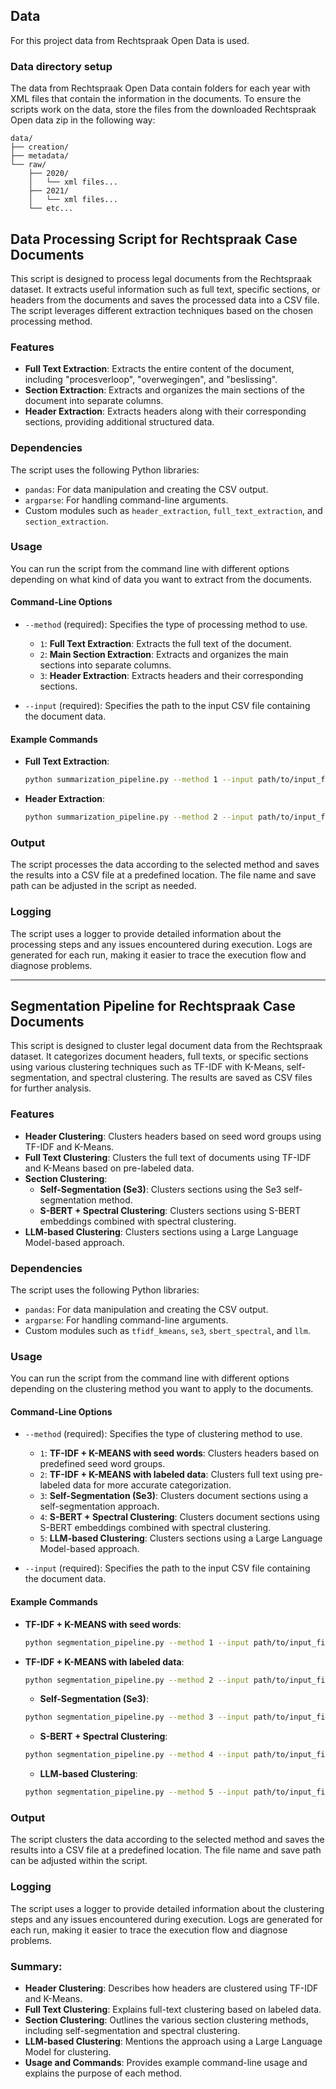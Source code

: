 ## Data
For this project data from Rechtspraak Open Data is used.

### Data directory setup
The data from Rechtspraak Open Data contain folders for each year with XML files that contain the information in the documents.
To ensure the scripts work on the data, store the files from the downloaded Rechtspraak Open data zip in the following way:

```commandline
data/
├── creation/
├── metadata/
└── raw/
    ├── 2020/
    │   └── xml files...
    ├── 2021/
    │   └── xml files...
    └── etc...
```

## Data Processing Script for Rechtspraak Case Documents

This script is designed to process legal documents from the Rechtspraak dataset. It extracts useful information such as full text, specific sections, or headers from the documents and saves the processed data into a CSV file. The script leverages different extraction techniques based on the chosen processing method.

### Features

- **Full Text Extraction**: Extracts the entire content of the document, including "procesverloop", "overwegingen", and "beslissing".
- **Section Extraction**: Extracts and organizes the main sections of the document into separate columns.
- **Header Extraction**: Extracts headers along with their corresponding sections, providing additional structured data.

### Dependencies

The script uses the following Python libraries:
- `pandas`: For data manipulation and creating the CSV output.
- `argparse`: For handling command-line arguments.
- Custom modules such as `header_extraction`, `full_text_extraction`, and `section_extraction`.

### Usage

You can run the script from the command line with different options depending on what kind of data you want to extract from the documents.

#### Command-Line Options

- `--method` (required): Specifies the type of processing method to use.
  - `1`: **Full Text Extraction**: Extracts the full text of the document.
  - `2`: **Main Section Extraction**: Extracts and organizes the main sections into separate columns.
  - `3`: **Header Extraction**: Extracts headers and their corresponding sections.

- `--input` (required): Specifies the path to the input CSV file containing the document data.

#### Example Commands

- **Full Text Extraction**:
  ```bash
  python summarization_pipeline.py --method 1 --input path/to/input_file.csv
  ```
- **Header Extraction**:
  ```bash
  python summarization_pipeline.py --method 2 --input path/to/input_file.csv
  ```
  
### Output
The script processes the data according to the selected method and saves the results into a CSV file at a predefined location. The file name and save path can be adjusted in the script as needed.

### Logging
The script uses a logger to provide detailed information about the processing steps and any issues encountered during execution. Logs are generated for each run, making it easier to trace the execution flow and diagnose problems.

---
## Segmentation Pipeline for Rechtspraak Case Documents

This script is designed to cluster legal document data from the Rechtspraak dataset. It categorizes document headers, full texts, or specific sections using various clustering techniques such as TF-IDF with K-Means, self-segmentation, and spectral clustering. The results are saved as CSV files for further analysis.

### Features

- **Header Clustering**: Clusters headers based on seed word groups using TF-IDF and K-Means.
- **Full Text Clustering**: Clusters the full text of documents using TF-IDF and K-Means based on pre-labeled data.
- **Section Clustering**:
  - **Self-Segmentation (Se3)**: Clusters sections using the Se3 self-segmentation method.
  - **S-BERT + Spectral Clustering**: Clusters sections using S-BERT embeddings combined with spectral clustering.
- **LLM-based Clustering**: Clusters sections using a Large Language Model-based approach.

### Dependencies

The script uses the following Python libraries:
- `pandas`: For data manipulation and creating the CSV output.
- `argparse`: For handling command-line arguments.
- Custom modules such as `tfidf_kmeans`, `se3`, `sbert_spectral`, and `llm`.

### Usage

You can run the script from the command line with different options depending on the clustering method you want to apply to the documents.

#### Command-Line Options

- `--method` (required): Specifies the type of clustering method to use.
  - `1`: **TF-IDF + K-MEANS with seed words**: Clusters headers based on predefined seed word groups.
  - `2`: **TF-IDF + K-MEANS with labeled data**: Clusters full text using pre-labeled data for more accurate categorization.
  - `3`: **Self-Segmentation (Se3)**: Clusters document sections using a self-segmentation approach.
  - `4`: **S-BERT + Spectral Clustering**: Clusters document sections using S-BERT embeddings combined with spectral clustering.
  - `5`: **LLM-based Clustering**: Clusters sections using a Large Language Model-based approach.

- `--input` (required): Specifies the path to the input CSV file containing the document data.

#### Example Commands

- **TF-IDF + K-MEANS with seed words**:
  ```bash
  python segmentation_pipeline.py --method 1 --input path/to/input_file.csv
  ```
- **TF-IDF + K-MEANS with labeled data**:
  ```bash
  python segmentation_pipeline.py --method 2 --input path/to/input_file.csv
  ```
  - **Self-Segmentation (Se3)**:
  ```bash
  python segmentation_pipeline.py --method 3 --input path/to/input_file.csv
  ```
  - **S-BERT + Spectral Clustering**:
  ```bash
  python segmentation_pipeline.py --method 4 --input path/to/input_file.csv
  ```
  - **LLM-based Clustering**:
  ```bash
  python segmentation_pipeline.py --method 5 --input path/to/input_file.csv
  ```

### Output
The script clusters the data according to the selected method and saves the results into a CSV file at a predefined location. The file name and save path can be adjusted within the script.

### Logging
The script uses a logger to provide detailed information about the clustering steps and any issues encountered during execution. Logs are generated for each run, making it easier to trace the execution flow and diagnose problems.


### Summary:

- **Header Clustering**: Describes how headers are clustered using TF-IDF and K-Means.
- **Full Text Clustering**: Explains full-text clustering based on labeled data.
- **Section Clustering**: Outlines the various section clustering methods, including self-segmentation and spectral clustering.
- **LLM-based Clustering**: Mentions the approach using a Large Language Model for clustering.
- **Usage and Commands**: Provides example command-line usage and explains the purpose of each method.

